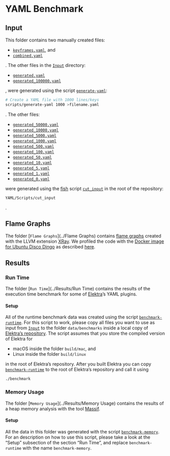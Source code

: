 # YAML Benchmark

## Input

This folder contains two manually created files:

- [`keyframes.yaml`](../Input/keyframes.yaml), and
- [`combined.yaml`](../Input/combined.yaml)

. The other files in the [`Input`](../Input) directory:

- [`generated.yaml`](../Input/generated.yaml)
- [`generated_100000.yaml`](../Input/generated_100000.yaml)

, were generated using the script [`generate-yaml`](https://master.libelektra.org/scripts/generate-yaml):

```sh
# Create a YAML file with 1000 lines/keys
scripts/generate-yaml 1000 >filename.yaml
```

. The other files:

- [`generated_50000.yaml`](../Input/generated_50000.yaml)
- [`generated_10000.yaml`](../Input/generated_10000.yaml)
- [`generated_5000.yaml`](../Input/generated_5000.yaml)
- [`generated_1000.yaml`](../Input/generated_1000.yaml)
- [`generated_500.yaml`](../Input/generated_500.yaml)
- [`generated_100.yaml`](../Input/generated_100.yaml)
- [`generated_50.yaml`](../Input/generated_50.yaml)
- [`generated_10.yaml`](../Input/generated_10.yaml)
- [`generated_5.yaml`](../Input/generated_5.yaml)
- [`generated_1.yaml`](../Input/generated_1.yaml)
- [`generated_0.yaml`](../Input/generated_0.yaml)

were generated using the [fish](https://www.fishshell.com) script [`cut_input`](../Scripts/cut_input) in the root of the repository:

```sh
YAML/Scripts/cut_input
```

.

## Flame Graphs

The folder [`Flame Graphs`](../Flame Graphs) contains [flame graphs](http://www.brendangregg.com/flamegraphs.html) created with the LLVM extension [XRay](https://llvm.org/docs/XRay.html). We profiled the code with the [Docker image for Ubuntu Disco Dingo](https://github.com/ElektraInitiative/libelektra/blob/master/scripts/docker/ubuntu/disco/Dockerfile) as described [here](https://github.com/ElektraInitiative/libelektra/blob/master/doc/tutorials/profiling.md#xray).

## Results

### Run Time

The folder [`Run Time`](../Results/Run Time) contains the results of the execution time benchmark for some of [Elektra](https://www.libelektra.org)’s YAML plugins.

#### Setup

All of the runtime benchmark data was created using the script [`benchmark-runtime`](../Scripts/benchmark-runtime). For this script to work, please copy all files you want to use as input from [`Input`](../Input) to the folder `data/benchmarks` inside a local copy of [Elektra’s repository](https://master.libelektra.org). The script assumes that you store the compiled version of Elektra for

- macOS inside the folder `build/mac`, and
- Linux inside the folder `build/linux`

in the root of Elektra’s repository. After you built Elektra you can copy [`benchmark-runtime`](../Scripts/benchmark-runtime) to the root of Elektra’s repository and call it using

```sh
./benchmark
```

### Memory Usage

The folder [`Memory Usage`](../Results/Memory Usage) contains the results of a heap memory analysis with the tool [Massif](http://valgrind.org/docs/manual/ms-manual.html).

#### Setup

All the data in this folder was generated with the script [`benchmark-memory`](../Scripts/benchmark-memory). For an description on how to use this script, please take a look at the “Setup” subsection of the section “Run Time”, and replace `benchmark-runtime` with the name `benchmark-memory`.
